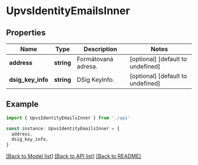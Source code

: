 # UpvsIdentityEmailsInner

## Properties

| Name              | Type       | Description         | Notes                             |
| ----------------- | ---------- | ------------------- | --------------------------------- |
| **address**       | **string** | Formátovaná adresa. | [optional] [default to undefined] |
| **dsig_key_info** | **string** | DSig KeyInfo.       | [optional] [default to undefined] |

## Example

```typescript
import { UpvsIdentityEmailsInner } from './api'

const instance: UpvsIdentityEmailsInner = {
  address,
  dsig_key_info,
}
```

[[Back to Model list]](../README.md#documentation-for-models) [[Back to API list]](../README.md#documentation-for-api-endpoints) [[Back to README]](../README.md)
